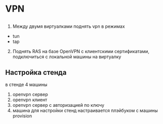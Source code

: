 # VPN


##

1. Между двумя виртуалками поднять vpn в режимах
- tun
- tap

2. Поднять RAS на базе OpenVPN с клиентскими сертификатами, подключиться с локальной машины на виртуалку

## Настройка стенда

в стенде 4 машины
1. openvpn сервер
2. openvpn клиент
3. openvpn сервер с авторизацией по ключу
4. машина для настройки
стенд настраивается плэйбуком с машины provision

##



